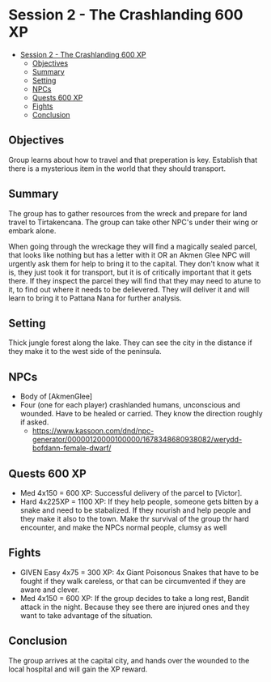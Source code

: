 # Session 2 - The Crashlanding 600 XP
- [Session 2 - The Crashlanding 600 XP](#session-2---the-crashlanding-600-xp)
  - [Objectives](#objectives)
  - [Summary](#summary)
  - [Setting](#setting)
  - [NPCs](#npcs)
  - [Quests 600 XP](#quests-600-xp)
  - [Fights](#fights)
  - [Conclusion](#conclusion)

## Objectives
Group learns about how to travel and that preperation is key. Establish that there is a mysterious item in the world that they should transport.

## Summary
The group has to gather resources from the wreck and prepare for land travel to Tirtakencana. The group can take other NPC's under their wing or embark alone.

When going through the wreckage they will find a magically sealed parcel, that looks like nothing but has a letter with it OR an Akmen Glee NPC will urgently ask them for help to bring it to the capital. They don't know what it is, they just took it for transport, but it is of critically important that it gets there. If they inspect the parcel they will find that they may need to atune to it, to find out where it needs to be delievered. They will deliver it and will learn to bring it to Pattana Nana for further analysis.

## Setting
Thick jungle forest along the lake. They can see the city in the distance if they make it to the west side of the peninsula.

## NPCs
- Body of [AkmenGlee]
- Four (one for each player) crashlanded humans, unconscious and wounded. Have to be healed or carried. They know the direction roughly if asked. 
  - https://www.kassoon.com/dnd/npc-generator/00000120000100000/1678348680938082/werydd-bofdann-female-dwarf/

## Quests 600 XP
- Med 4x150 = 600 XP: Successful delivery of the parcel to [Victor].
- Hard 4x225XP = 1100 XP: If they help people, someone gets bitten by a snake and need to be stabalized. If they nourish and help people and they make it also to the town. Make thr survival of the group thr hard encounter, and make the NPCs normal people, clumsy as well

## Fights
- GIVEN Easy 4x75 = 300 XP: 4x Giant Poisonous Snakes that have to be fought if they walk careless, or that can be circumvented if they are aware and clever.
- Med 4x150 = 600 XP: If the group decides to take a long rest, Bandit attack in the night. Because they see there are injured ones and they want to take advantage of the situation.

## Conclusion
The group arrives at the capital city, and hands over the wounded to the local hospital and will gain the  XP reward.